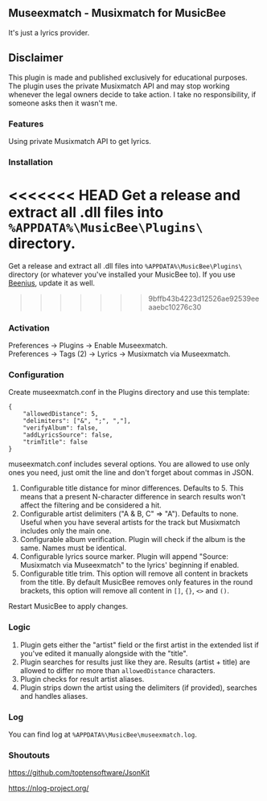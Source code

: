 ## Museexmatch - Musixmatch for MusicBee
It's just a lyrics provider.

## Disclaimer
This plugin is made and published exclusively for educational purposes. The plugin uses the private Musixmatch API and may stop working whenever the legal owners decide to take action. I take no responsibility, if someone asks then it wasn't me.

### Features
Using private Musixmatch API to get lyrics.

### Installation
<<<<<<< HEAD
Get a release and extract all .dll files into `%APPDATA%\MusicBee\Plugins\` directory.
=======
Get a release and extract all .dll files into `%APPDATA%\MusicBee\Plugins\` directory (or whatever you've installed your MusicBee to).
If you use [Beenius](https://github.com/slonopot/Beenius/releases/), update it as well.
>>>>>>> 9bffb43b4223d12526ae92539eeaaebc10276c30

### Activation
Preferences -> Plugins -> Enable Museexmatch.  
Preferences -> Tags (2) -> Lyrics -> Musixmatch via Museexmatch.

### Configuration
Create museexmatch.conf in the Plugins directory and use this template:

    {
        "allowedDistance": 5,
        "delimiters": ["&", ";", ","],
        "verifyAlbum": false,
        "addLyricsSource": false,
        "trimTitle": false
    }

museexmatch.conf includes several options. You are allowed to use only ones you need, just omit the line and don't forget about commas in JSON.
1. Configurable title distance for minor differences. Defaults to 5. This means that a present N-character difference in search results won't affect the filtering and be considered a hit.
2. Configurable artist delimiters ("A & B, C" => "A"). Defaults to none. Useful when you have several artists for the track but Musixmatch includes only the main one.
3. Configurable album verification. Plugin will check if the album is the same. Names must be identical.
4. Configurable lyrics source marker. Plugin will append "Source: Musixmatch via Museexmatch" to the lyrics' beginning if enabled.
5. Configurable title trim. This option will remove all content in brackets from the title. By default MusicBee removes only features in the round brackets, this option will remove all content in `[]`, `{}`, `<>` and `()`.

Restart MusicBee to apply changes.

### Logic
1. Plugin gets either the "artist" field or the first artist in the extended list if you've edited it manually alongside with the "title".
2. Plugin searches for results just like they are. Results (artist + title) are allowed to differ no more than `allowedDistance` characters.
3. Plugin checks for result artist aliases.
4. Plugin strips down the artist using the delimiters (if provided), searches and handles aliases.

### Log
You can find log at `%APPDATA%\MusicBee\museexmatch.log`.

### Shoutouts
https://github.com/toptensoftware/JsonKit

https://nlog-project.org/
